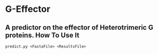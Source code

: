 G-Effector
==================
A predictor on the effector of Heterotrimeric G proteins.
How To Use It
-----------------
	predict.py <FastaFile> <ResultsFile>

